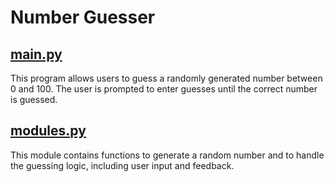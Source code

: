 # Number Guesser

## [main.py](./main.py)

This program allows users to guess a randomly generated number between 0 and 100. The user is prompted to enter guesses until the correct number is guessed.

## [modules.py](./modules.py)

This module contains functions to generate a random number and to handle the guessing logic, including user input and feedback.
